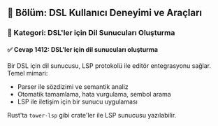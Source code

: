 ## 📘 Bölüm: DSL Kullanıcı Deneyimi ve Araçları  
### 🔹 Kategori: DSL'ler için Dil Sunucuları Oluşturma  
#### ✅ Cevap 1412: DSL'ler için dil sunucuları oluşturma

Bir DSL için dil sunucusu, LSP protokolü ile editör entegrasyonu sağlar. Temel mimari:
- Parser ile sözdizimi ve semantik analiz
- Otomatik tamamlama, hata vurgulama, sembol arama
- LSP ile iletişim için bir sunucu uygulaması

Rust'ta `tower-lsp` gibi crate'ler ile LSP sunucusu yazılabilir.
